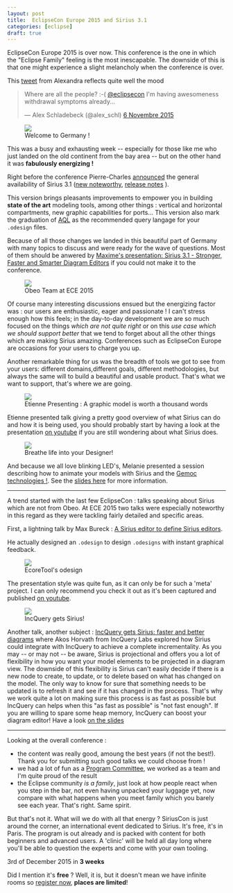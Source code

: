 ```yaml
---
layout: post
title:  EclipseCon Europe 2015 and Sirius 3.1
categories: [eclipse]
draft: true
---
```


EclipseCon Europe 2015 is over now. This conference is the one in which the "Eclipse Family" feeling is the most inescapable. The downside of this is that one might experience a slight melancholy when the conference is over.

This [tweet](https://twitter.com/alex_schl/status/662556186986864640) from Alexandra reflects quite well the mood

<blockquote class="twitter-tweet" lang="fr"><p lang="en" dir="ltr">Where are all the people? :-( <a href="https://twitter.com/eclipsecon">@eclipsecon</a> I&#39;m having awesomeness withdrawal symptoms already...</p>&mdash; Alex Schladebeck (@alex_schl) <a href="https://twitter.com/alex_schl/status/662556186986864640">6 Novembre 2015</a></blockquote>
<script async src="//platform.twitter.com/widgets.js" charset="utf-8"></script>

<figure>
    <a href="{{ site.url }}/images/blog/ludwigsburg.jpg"><img src="{{ site.url }}/images/blog/ludwigsburg.jpg"></a>    
    <figcaption>Welcome to Germany !</figcaption>
</figure>

This was a busy and exhausting week -- especially for those like me who just landed on the old continent from the bay area --  but on the other hand it was **fabulously energizing !**

Right before the conference Pierre-Charles [announced](https://dev.eclipse.org/mhonarc/lists/sirius-dev/msg00132.html) the general availability of Sirius 3.1 ([new noteworthy](https://www.eclipse.org/sirius/whatsnew3-1.html), [release notes](https://www.eclipse.org/sirius/doc/Release_Notes.html) ). 

This version brings pleasants improvements to empower you in building **state of the art** modeling tools, among other things :  vertical and horizontal compartments, new graphic capabilities for ports... This version also mark the graduation of [AQL](http://cedric.brun.io/eclipse/introducing-aql/) as the recommended query langage for your `.odesign` files. 

Because of all those changes we landed in this beautiful part of Germany with many topics to discuss and were ready for the wave of questions. Most of them should be anwered by [Maxime's presentation: Sirius 3.1 - Stronger, Faster and Smarter Diagram Editors](http://mporhel.github.io/slides/2015_EclipseConEU_Sirius31_StrongerFasterSmarter/#/) if you could not make it to the conference.

<figure>
    <a href="https://farm1.staticflickr.com/690/22761525601_1864b66937.jpg"><img src="https://farm1.staticflickr.com/690/22761525601_1864b66937.jpg"></a>    
    <figcaption>Obeo Team at ECE 2015</figcaption>
</figure>

Of course many interesting discussions ensued but the energizing factor was : our users are enthusiastic, eager and passionate ! I can't stress enough how this feels; in the day-to-day development we are so much focused on the things *which are not quite right* or on this *use case which we should support better* that we tend to forget about all the other things which are making Sirius amazing. Conferences such as EclipseCon Europe are occasions for your users to charge you up.

Another remarkable thing for us was the breadth of tools we got to see from your users: different domains,different goals, different methodologies, but always the same will to build a beautiful and usable product. That's what we want to support, that's where we are going.

<figure>
    <a href="{{ site.url }}/images/blog/etienne-pres-sirius.jpg"><img src="{{ site.url }}/images/blog/etienne-pres-sirius.jpg"></a>    
    <figcaption>Etienne Presenting : A graphic model is worth a thousand words</figcaption>
</figure>

Etienne presented talk giving a pretty good overview of what Sirius can do and how it is being used, you should probably start by having a look at the presentation [on youtube](https://www.youtube.com/watch?v=Rhd3MZ6DQ3g&list=PLy7t4z5SYNaR0yp9EQ9txQhO-JgCLJAga&index=79) if you are still wondering about what Sirius does.

<figure>
    <a href="{{ site.url }}/images/blog/breathlife.png"><img src="{{ site.url }}/images/blog/breathlife.png"></a>    
    <figcaption>Breathe life into your Designer!</figcaption>
</figure>

And because we all love blinking LED's, Melanie presented a session describing how to animate your models with Sirius and the [Gemoc technologies !](http://gemoc.org/). See the [slides here](http://fr.slideshare.net/melbats/eclipsecon-eu-2015-breathe-life-into-your-designer) for more information.

---------------------------------------

A trend started with the last few EclipseCon : talks speaking about Sirius which are not from Obeo. At ECE 2015 two talks were especially noteworthy in this regard as they were tackling fairly detailed and specific areas.

First, a lightning talk by Max Bureck : [A Sirius editor to define Sirius editors](https://www.eclipsecon.org/europe2015/session/sirius-editor-define-sirius-editors). 

He actually designed an `.odesign` to design `.odesigns` with instant graphical feedback.

<figure>
    <a href="https://pbs.twimg.com/media/CN9yy2nWwAAlxIQ.png:large"><img src="https://pbs.twimg.com/media/CN9yy2nWwAAlxIQ.png:large"></a>    
    <figcaption>EcoreTool's odesign</figcaption>
</figure>

The presentation style was quite fun, as it can only be for such a 'meta' project. I can only recommend you check it out as it's been captured and published [on youtube](https://www.youtube.com/watch?v=JAoJRfM4uVs&list=PLy7t4z5SYNaR0yp9EQ9txQhO-JgCLJAga&index=32).

<figure>
    <a href="{{ site.url }}/images/blog/incquery.png"><img src="{{ site.url }}/images/blog/incquery.png"></a>    
    <figcaption>IncQuery gets Sirius!</figcaption>
</figure>

Another talk, another subject : [IncQuery gets Sirius: faster and better diagrams](https://www.eclipsecon.org/europe2015/session/incquery-gets-sirius-faster-and-better-diagrams) where Akos Horvath from IncQuery Labs explored how Sirius could integrate with IncQuery to achieve a complete incrementality. As you may -- or may not -- be aware, Sirius is projectional and offers you a lot of flexibility in how you want your model elements to be projected in a diagram view. The downside of this flexibility is Sirius can't easily decide if there is a new node to create, to update, or to delete based on what has changed on the model. The only way to know for sure that something needs to be updated is to refresh it and see if it has changed in the process. That's why we work quite a lot on making sure this process is as fast as possible but IncQuery can helps when this "as fast as possible" is "not fast enough". If you are willing to spare some heap memory,  IncQuery can boost your diagram editor! Have a look [on the slides](https://www.eclipsecon.org/europe2015/sites/default/files/slides/iqgetsSirius_eclipsecon_15_ha_final_0.pdf)

---------------------------------------

Looking at the overall conference : 
* the content was really good, amoung the best years (if not the best!). Thank you for submitting such good talks we could choose from !
* we had a lot of fun as a [Program Committee](https://www.eclipsecon.org/europe2015/about-pc), we worked as a team and I'm quite proud of the result
* the Eclipse community *is a family*, just look at how people react when you step in the bar, not even having unpacked your luggage yet, now compare with what happens when you meet family which you barely see each year. That's right. Same spirit.

But that's not it. What will we do with all that energy ? SiriusCon is just around the corner, an international event dedicated to Sirius. It's free, it's in Paris. The program is out already and is packed with content for both beginners and advanced users. A 'clinic' will be held all day long where you'll be able to question the experts and come with your own tooling. 

3rd of December 2015 in **3 weeks**

Did I mention it's **free** ? Well, it is, but it doesn't mean we have infinite rooms so [register now](http://www.siriuscon.org/register.php), **places are limited**!


